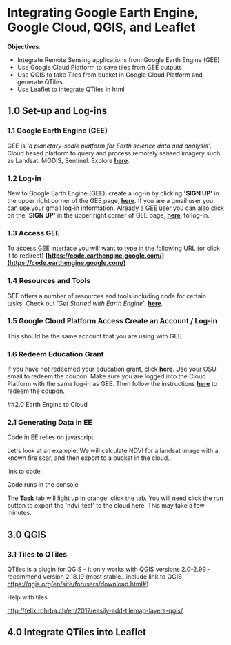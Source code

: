 # Integrating Google Earth Engine, Google Cloud, QGIS, and Leaflet



**Objectives**:

- Integrate Remote Sensing applications from Google Earth Engine (GEE)
- Use Google Cloud Platform to save tiles from GEE outputs 
- Use QGIS to take Tiles from bucket in Google Cloud Platform and generate QTiles 
- Use Leaflet to integrate QTiles in html



## 1.0 Set-up and Log-ins

### 1.1 Google Earth Engine (GEE)

GEE is *'a planetary-scale platform for Earth science data and analysis'*. Cloud based platform to query and process remotely sensed imagery such as Landsat, MODIS, Sentinel. Explore **[here](https://earthengine.google.com/)**.

### 1.2 Log-in

New to Google Earth Engine (GEE), create a log-in by clicking **'SIGN UP'** in the upper right corner of the GEE page,  **[here](https://earthengine.google.com/)**. If you are a gmail user you can use your gmail log-in information. Already a GEE user you can also click on the **'SIGN UP'** in the upper right corner of GEE page,  **[here](https://earthengine.google.com/)**, to log-in.

### 1.3 Access GEE

To access GEE interface you will want to type in the following URL (or click it to redirect)  **[https://code.earthengine.google.com/](https://code.earthengine.google.com/)**

### 1.4 Resources and Tools

GEE offers a number of resources and tools including code for certain tasks. Check out *'Get Started with Earth Engine'*,  **[here](https://developers.google.com/earth-engine/getstarted)**. 

### 1.5 Google Cloud Platform Access Create an Account / Log-in

This should be the same account that you are using with GEE.

### 1.6 Redeem Education Grant

If you have not redeemed your education grant, click **[here](https://google.secure.force.com/GCPEDU/?cid=d0GOdFV%2BTF1xdIizooBa1z8ehdyk91t3C51Dsuzk3BOlTJYPq0BfaE4gxD7ysKNK/)**. Use your OSU email to redeem the coupon. Make sure you are logged into the Cloud Platform with the same log-in as GEE. Then follow the instructions  **[here](https://console.cloud.google.com/education)** to redeem the coupon.



##2.0 Earth Engine to Cloud

### 2.1 Generating Data in EE

Code in EE relies on javascript. 

Let's look at an example. We will calculate NDVI for a landsat image with a known fire scar, and then export to a bucket in the cloud...

link to code:

Code runs in the console 

The **Task** tab will light up in orange; click the tab. You will need click the run button to export the 'ndvi_test' to the cloud here. This may take a few minutes.





## 3.0 QGIS

### 3.1 Tiles to QTiles

QTiles is a plugin for QGIS - it only works with QGIS versions 2.0-2.99 - recommend version 2.18.19 (most stable...include link to QGIS https://qgis.org/en/site/forusers/download.html#)



Help with tiles

http://felix.rohrba.ch/en/2017/easily-add-tilemap-layers-qgis/

## 4.0 Integrate QTiles into Leaflet



